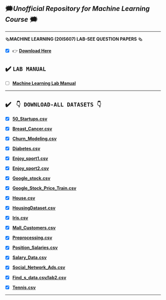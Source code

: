 
## 🗯️*Unofficial Repository for Machine Learning Course* 🗯️

<hr>

🗞️**MACHINE LEARNING (20IS607) LAB-SEE QUESTION PAPERS** 🗞️

- [x] 👉 **[Download Here](https://amppmann.github.io/Machine-Learning-SourceCodes/ML-SEE%20QP.pdf)**

## ✔️ **`LAB MANUAL`**

- [ ] **[Machine Learning Lab Manual](https://amppmann.github.io/Machine-Learning-SourceCodes/%7BMachine%20Learning%7D-Lab%20Manual.pdf)** 

<hr>

## ✔️ **` 👇 DOWNLOAD-ALL DATASETS 👇`** 

- [x] **[50_Startups.csv](https://amppmann.github.io/Machine-Learning-SourceCodes/50_Startups.csv)**

- [x] **[Breast_Cancer.csv](https://amppmann.github.io/Machine-Learning-SourceCodes/Breast_Cancer.csv)**

- [x] **[Churn_Modeling.csv](https://amppmann.github.io/Machine-Learning-SourceCodes/Churn_Modelling.csv)**

- [x] **[Diabetes.csv](https://amppmann.github.io/Machine-Learning-SourceCodes/diabetes.csv)**

- [x] **[Enjoy_sport1.csv](https://amppmann.github.io/Machine-Learning-SourceCodes/Enjoy_sport1.csv)**

- [x] **[Enjoy_sport2.csv](https://amppmann.github.io/Machine-Learning-SourceCodes/enjoysport2.csv)**

- [x] **[Google_stock.csv](https://amppmann.github.io/Machine-Learning-SourceCodes/Google_stock.csv)**

- [x] **[Google_Stock_Price_Train.csv](https://amppmann.github.io/Machine-Learning-SourceCodes/Lab5_Google_Stock_Price_Train.csv)**

- [x] **[House.csv](https://amppmann.github.io/Machine-Learning-SourceCodes/House.csv)**

- [x] **[HousingDataset.csv](https://amppmann.github.io/Machine-Learning-SourceCodes/HousingDataset.csv)**

- [x] **[Iris.csv](https://amppmann.github.io/Machine-Learning-SourceCodes/Iris.csv)**

- [x] **[Mall_Customers.csv](https://amppmann.github.io/Machine-Learning-SourceCodes/Mall_Customers.csv)**

- [x] **[Preprocessing.csv](https://amppmann.github.io/Machine-Learning-SourceCodes/pre_data.csv)**

- [x] **[Position_Salaries.csv](https://amppmann.github.io/Machine-Learning-SourceCodes/Position_Salaries.csv)**

- [x] **[Salary_Data.csv](https://amppmann.github.io/Machine-Learning-SourceCodes/Salary_Data.csv)**

- [x] **[Social_Network_Ads.csv](https://amppmann.github.io/Machine-Learning-SourceCodes/Social_Network_Ads.csv)**


- [x] **[Find_s_data.csv/lab2.csv](https://amppmann.github.io/Machine-Learning-SourceCodes/find_s_data.csv)**

- [x] **[Tennis.csv](https://amppmann.github.io/Machine-Learning-SourceCodes/tennis.csv)**


<hr>
<!-- 
## ✔️ **`SOURCE CODE INDEX`** -->
<!-- 
👉 **`[FOLDER 01]`**
   - [x] **Implement the FIND-S algorithm for finding the most specific 
hypothesis using the enjoy_sport dataset.**
     
 -->

## ✔️ **`MSE-1 SOURCE CODES`**

- [x] **[MSE1 Lab Source Codes](https://amppmann.github.io/Machine-Learning-SourceCodes/ML-Lab_Source_Codes.zip)**

<hr/>

## ✔️ **`MSE-1 SOURCE CODES`**

- [x] **[MSE2 Lab Source Codes](https://github.com/amppmann/Machine-Learning-SourceCodes/tree/main/MSE%202)**


<div>
<h5 align="center">Made with 💘 by Sachin D'silva👨🏻‍💻 </h5>
</div>

👉 **Official Repo   : [Follow Here](https://github.com/sachindsilva16)**
<br>
👉 **Resource Repo :  [Follow Here](https://github.com/amppmann)**



